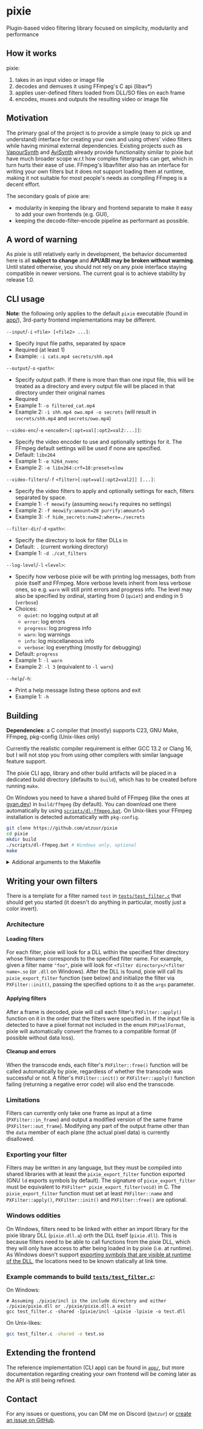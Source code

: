 # pixie
Plugin-based video filtering library focused on simplicity, modularity and performance

## How it works
pixie:
1. takes in an input video or image file
2. decodes and demuxes it using FFmpeg's C api (libav*)
3. applies user-defined filters loaded from DLL/SO files on each frame
4. encodes, muxes and outputs the resulting video or image file

## Motivation
The primary goal of the project is to provide a simple (easy to pick up and understand) interface for creating your own and using others' video filters while having minimal external dependencies. Existing projects such as [VapourSynth](https://vapoursynth.com) and [AviSynth](https://avisynth.nl) already provide functionality similar to pixie but have much broader scope w.r.t how complex filtergraphs can get, which in turn hurts their ease of use. FFmpeg's libavfilter also has an interface for writing your own filters but it does not support loading them at runtime, making it not suitable for most people's needs as compiling FFmpeg is a decent effort.

The secondary goals of pixie are:
* modularity in keeping the library and frontend separate to make it easy to add your own frontends (e.g. GUI),
* keeping the decode-filter-encode pipeline as performant as possible.

## A word of warning
As pixie is still relatively early in development, the behavior documented here is all **subject to change** and **API/ABI may be broken without warning**. Until stated otherwise, you should not rely on any pixie interface staying compatible in newer versions. The current goal is to achieve stability by release 1.0.

## CLI usage
**Note**: the following only applies to the default `pixie` executable (found in [app/](app/)), 3rd-party frontend implementations may be different.

`--input`/`-i` `<file> [<file2> ...]`:
* Specify input file paths, separated by space
* Required (at least 1)
* Example: `-i cats.mp4 secrets/shh.mp4`

`--output`/`-o` `<path>`:
* Specify output path. If there is more than than one input file, this will be treated as a directory and every output file will be placed in that directory under their original names
* Required
* Example 1: `-o filtered_cat.mp4`
* Example 2: `-i shh.mp4 owo.mp4 -o secrets` (will result in `secrets/shh.mp4` and `secrets/owo.mp4`)

`--video-enc`/`-e` `<encoder>[:opt=val[:opt2=val2:...]]`:
* Specify the video encoder to use and optionally settings for it. The FFmpeg default settings will be used if none are specified.
* Default: `libx264`
* Example 1: `-e h264_nvenc`
* Example 2: `-e libx264:crf=18:preset=slow`

`--video-filters`/`-f` `<filter>[:opt=val[:opt2=val2]] [...]`:
* Specify the video filters to apply and optionally settings for each, filters separated by space.
* Example 1: `-f meowify` (assuming `meowify` requires no settings)
* Example 2: `-f meowify:amount=20 purrify:amount=5`
* Example 3: `-f hide_secrets:num=2:where=./secrets`

`--filter-dir`/`-d` `<path>`:
* Specify the directory to look for filter DLLs in
* Default: `.` (current working directory)
* Example 1: `-d ./cat_filters`

`--log-level`/`-l` `<level>`:
* Specify how verbose pixie will be with printing log messages, both from pixie itself and FFmpeg. More verbose levels inherit from less verbose ones, so e.g. `warn` will still print errors and progress info. The level may also be specified by ordinal, starting from 0 (`quiet`) and ending in 5 (`verbose`)
* Choices:
    * `quiet`: no logging output at all
    * `error`: log errors
    * `progress`: log progress info
    * `warn`: log warnings
    * `info`: log miscellaneous info
    * `verbose`: log everything (mostly for debugging)
* Default: `progress`
* Example 1: `-l warn`
* Example 2: `-l 3` (equivalent to `-l warn`)

`--help`/`-h`:
* Print a help message listing these options and exit
* Example 1: `-h`

## Building
**Dependencies**: a C compiler that (mostly) supports C23, GNU Make, FFmpeg, pkg-config (Unix-likes only)

Currently the realistic compiler requirement is either GCC 13.2 or Clang 16, but I will not stop you from using other compilers with similar language feature support. 

The pixie CLI app, library and other build artifacts will be placed in a dedicated build directory (defaults to `build`), which has to be created before running `make`.

On Windows you need to have a shared build of FFmpeg (like the ones at [gyan.dev](https://www.gyan.dev/ffmpeg/builds/)) in `build/ffmpeg` (by default). You can download one there automatically by using [`scripts/dl-ffmpeg.bat`](scripts/dl-ffmpeg.bat). On Unix-likes your FFmpeg installation is detected automatically with `pkg-config`.

```bash
git clone https://github.com/atzuur/pixie
cd pixie
mkdir build
./scripts/dl-ffmpeg.bat # Windows only, optional
make
```

<details>
  <summary>Addional arguments to the Makefile</summary>
  
  * `cc`: C compiler to build with, must support the same basic argument syntax as GCC and Clang (default: `gcc`)
  * `build_dir`: Directory to place build artifacts in (default: `build`)
  * `ff_dir`: Directory to look for FFmpeg in on Windows (default: `$(build_dir)/ffmpeg`)
  * `debug`: Build in debug mode (`0` = release, `1` = debug) (default: `0`)
  * `sanitize`: Enable sanitizers (passed directly after `-fsanitize=`)
  * `extra_cflags`: Additional flags to compile C files with
  * `extra_ldflags`: Additional flags to link object files with (passed to `cc`, not linker directly)

  ### Examples
  ```bash
  # Clang build with all warnings (pls don't)
  make cc=clang extra_cflags=-Weverything

  # Debug build with all the bells and whistles
  make debug=1 sanitize=address,undefined

  # Not sure what to call this one but you get the idea
  make build_dir=target ff_dir=../my_cool_custom_ffmpeg
  ```
</details>

## Writing your own filters
There is a template for a filter named `test` in [`tests/test_filter.c`](tests/test_filter.c) that should get you started (it doesn't do anything in particular, mostly just a color invert).

### Architecture
#### Loading filters
For each filter, pixie will look for a DLL within the specified filter directory whose filename corresponds to the specified filter name. For example, given a filter name `"foo"`, pixie will look for `<filter directory>/<filter name>.so` (or `.dll` on Windows). After the DLL is found, pixie will call its `pixie_export_filter` function (see below) and initialize the filter via `PXFilter::init()`, passing the specified options to it as the `args` parameter. 

#### Applying filters
After a frame is decoded, pixie will call each filter's `PXFilter::apply()` function on it in the order that the filters were specified in. If the input file is detected to have a pixel format not included in the enum `PXPixelFormat`, pixie will automatically convert the frames to a compatible format (if possible without data loss).

#### Cleanup and errors
When the transcode ends, each filter's `PXFilter::free()` function will be called automatically by pixie, regardless of whether the transcode was successful or not. A filter's `PXFilter::init()` or `PXFilter::apply()` function failing (returning a negative error code) will also end the transcode.

### Limitations
Filters can currently only take one frame as input at a time (`PXFilter::in_frame`) and output a modified version of the same frame (`PXFilter::out_frame`). Modifying any part of the output frame other than the `data` member of each plane (the actual pixel data) is currently disallowed.

### Exporting your filter
Filters may be written in any language, but they must be compiled into shared libraries with at least the `pixie_export_filter` function exported (GNU `ld` exports symbols by default). The signature of `pixie_export_filter` must be equivalent to `PXFilter* pixie_export_filter(void)` in C. The `pixie_export_filter` function must set at least `PXFilter::name` and `PXFilter::apply()`, `PXFilter::init()` and `PXFilter::free()` are optional.

### Windows oddities
On Windows, filters need to be linked with either an import library for the pixie library DLL (`pixie.dll.a`) orth the DLL itself (`pixie.dll`). This is because filters need to be able to call functions from the pixie DLL, which they will only have access to after being loaded in by pixie (i.e. at runtime). As Windows doesn't support [exporting symbols that are visible at runtime of the DLL](https://ftp.gnu.org/old-gnu/Manuals/ld-2.9.1/html_node/ld_3.html#:~:text=%2DE-,%2D%2Dexport%2Ddynamic), the locations need to be known statically at link time.

### Example commands to build [`tests/test_filter.c`](tests/test_filter.c):
On Windows:
```pwsh
# Assuming ./pixie/incl is the include directory and either ./pixie/pixie.dll or ./pixie/pixie.dll.a exist
gcc test_filter.c -shared -Ipixie/incl -Lpixie -lpixie -o test.dll
```

On Unix-likes:
```bash
gcc test_filter.c -shared -o test.so
```

## Extending the frontend
The reference implementation (CLI app) can be found in [`app/`](app/), but more documentation regarding creating your own frontend will be coming later as the API is still being refined.

## Contact
For any issues or questions, you can DM me on Discord (`@atzur`) or [create an issue on GitHub](https://github.com/atzuur/pixie/issues/new).
